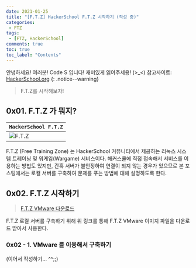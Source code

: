```yaml
---
date: 2021-01-25
title: "[F.T.Z] HackerSchool F.T.Z 시작하기 (작성 중)"
categories:
 - FTZ
tags:
 - [FTZ, HackerSchool]
comments: true
toc: true
toc_label: "Contents"
---
```


안녕하세요! 여러분! Code S 입니다!
재미있게 읽어주세용! (>_<)
참고사이트: [HackerSchool.org](https://www.hackerschool.org/Sub_Html/HS_Community/index.html)
{: .notice--warning}

> F.T.Z를 시작해보자!

## 0x01. F.T.Z 가 뭐지?

|`HackerSchool F.T.Z`|
|---|
|![F.T.Z](https://drive.google.com/uc?id=1CFqbELnjLX_KJEhYf8giPrrMMrpGaMuj)|

F.T.Z (Free Training Zone) 는 HackerSchool 커뮤니티에서 제공하는 리눅스 시스템 트레이닝 및 워게임(Wargame) 서비스이다. 해커스쿨에 직접 접속해서 서비스를 이용하는 방법도 있지만, 간혹 서버가 불안정하여 연결이 되지 않는 경우가 있으므로 본 포스팅에서는 로컬 서버를 구축하여 문제를 푸는 방법에 대해 설명하도록 한다.

## 0x02. F.T.Z 시작하기

> [F.T.Z VMware 다운로드](https://drive.google.com/file/d/1Esc7VQhrwVd-6sYKLSjDSTx9Ub7gnKxX/view?usp=sharing)

F.T.Z 로컬 서버를 구축하기 위해 위 링크를 통해 F.T.Z VMware 이미지 파일을 다운로드 받아서 사용한다.

### 0x02 - 1. VMware 를 이용해서 구축하기

(이어서 작성하기... ^^;;)